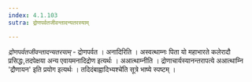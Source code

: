 ```yaml
---
index: 4.1.103
sutra: द्रोणपर्वतजीवन्तादन्यतरस्याम्

---
```

_द्रोणपर्वतजीवन्तादन्यतरयाम्_ - द्रोणपर्वत । अनादिरिति । अस्वत्थाम्नः पिता यो महाभारते कलेरादौ प्रसिद्धः,तदपेक्षया अन्य एवायमनादिद्रोण इत्यर्थः । अआत्थाम्नीति । द्रोणाचार्यस्यानन्तरापत्ये अआत्थाम्नि 'द्रौणायन' इति प्रयोग इत्यर्थः । तदिदंबाह्वादिभ्यश्चे॑ति सूत्रे भाष्ये स्पष्टम् ।